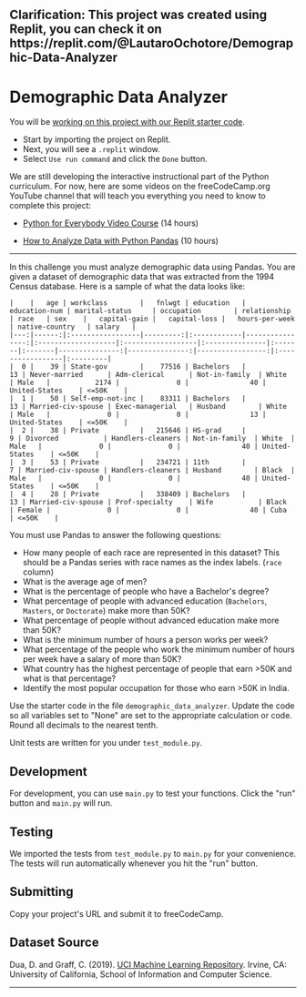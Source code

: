 <h2> Clarification: This project was created using Replit, you can check it on https://replit.com/@LautaroOchotore/Demographic-Data-Analyzer</h2>
<h1>Demographic Data Analyzer</h1>
<div class="challenge-instructions  "><div><section id="description">
<p>You will be <a href="https://replit.com/github/freeCodeCamp/boilerplate-demographic-data-analyzer" target="_blank" rel="noopener noreferrer nofollow">working on this project with our Replit starter code</a>.</p>
<ul>
<li>Start by importing the project on Replit.</li>
<li>Next, you will see a <code>.replit</code> window.</li>
<li>Select <code>Use run command</code> and click the <code>Done</code> button.</li>
</ul>
<p>We are still developing the interactive instructional part of the Python curriculum. For now, here are some videos on the freeCodeCamp.org YouTube channel that will teach you everything you need to know to complete this project:</p>
<ul>
<li>
<p><a href="https://www.freecodecamp.org/news/python-for-everybody/" target="_blank" rel="noopener noreferrer nofollow">Python for Everybody Video Course</a> (14 hours)</p>
</li>
<li>
<p><a href="https://www.freecodecamp.org/news/how-to-analyze-data-with-python-pandas/" target="_blank" rel="noopener noreferrer nofollow">How to Analyze Data with Python Pandas</a> (10 hours)</p>
</li>
</ul>
</section></div><hr><div><section id="instructions">
<p>In this challenge you must analyze demographic data using Pandas. You are given a dataset of demographic data that was extracted from the 1994 Census database. Here is a sample of what the data looks like:</p>
<pre class="language-markdown" tabindex="0" role="region" aria-label=" code example"><code class="language-markdown">|    |   age | workclass        |   fnlwgt | education   |   education-num | marital-status     | occupation        | relationship   | race   | sex    |   capital-gain |   capital-loss |   hours-per-week | native-country   | salary   |
|---:|------:|:-----------------|---------:|:------------|----------------:|:-------------------|:------------------|:---------------|:-------|:-------|---------------:|---------------:|-----------------:|:-----------------|:---------|
|  0 |    39 | State-gov        |    77516 | Bachelors   |              13 | Never-married      | Adm-clerical      | Not-in-family  | White  | Male   |           2174 |              0 |               40 | United-States    | &lt;=50K    |
|  1 |    50 | Self-emp-not-inc |    83311 | Bachelors   |              13 | Married-civ-spouse | Exec-managerial   | Husband        | White  | Male   |              0 |              0 |               13 | United-States    | &lt;=50K    |
|  2 |    38 | Private          |   215646 | HS-grad     |               9 | Divorced           | Handlers-cleaners | Not-in-family  | White  | Male   |              0 |              0 |               40 | United-States    | &lt;=50K    |
|  3 |    53 | Private          |   234721 | 11th        |               7 | Married-civ-spouse | Handlers-cleaners | Husband        | Black  | Male   |              0 |              0 |               40 | United-States    | &lt;=50K    |
|  4 |    28 | Private          |   338409 | Bachelors   |              13 | Married-civ-spouse | Prof-specialty    | Wife           | Black  | Female |              0 |              0 |               40 | Cuba             | &lt;=50K    |
</code></pre>
<p>You must use Pandas to answer the following questions:</p>
<ul>
<li>How many people of each race are represented in this dataset? This should be a Pandas series with race names as the index labels. (<code>race</code> column)</li>
<li>What is the average age of men?</li>
<li>What is the percentage of people who have a Bachelor's degree?</li>
<li>What percentage of people with advanced education (<code>Bachelors</code>, <code>Masters</code>, or <code>Doctorate</code>) make more than 50K?</li>
<li>What percentage of people without advanced education make more than 50K?</li>
<li>What is the minimum number of hours a person works per week?</li>
<li>What percentage of the people who work the minimum number of hours per week have a salary of more than 50K?</li>
<li>What country has the highest percentage of people that earn &gt;50K and what is that percentage?</li>
<li>Identify the most popular occupation for those who earn &gt;50K in India.</li>
</ul>
<p>Use the starter code in the file <code>demographic_data_analyzer</code>. Update the code so all variables set to "None" are set to the appropriate calculation or code. Round all decimals to the nearest tenth.</p>
<p>Unit tests are written for you under <code>test_module.py</code>.</p>
<h2>Development</h2>
<p>For development, you can use <code>main.py</code> to test your functions. Click the "run" button and <code>main.py</code> will run.</p>
<h2>Testing</h2>
<p>We imported the tests from <code>test_module.py</code> to <code>main.py</code> for your convenience. The tests will run automatically whenever you hit the "run" button.</p>
<h2>Submitting</h2>
<p>Copy your project's URL and submit it to freeCodeCamp.</p>
<h2>Dataset Source</h2>
<p>Dua, D. and Graff, C. (2019). <a href="http://archive.ics.uci.edu/ml" target="_blank" rel="noopener noreferrer nofollow">UCI Machine Learning Repository</a>. Irvine, CA: University of California, School of Information and Computer Science.</p>
</section></div><hr></div>
